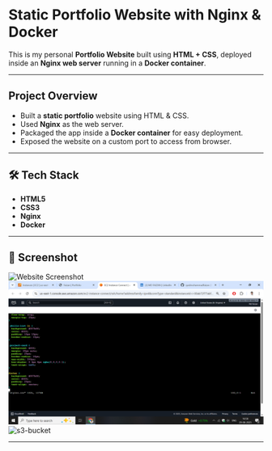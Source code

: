 #  Static Portfolio Website with Nginx & Docker  

This is my personal **Portfolio Website** built using **HTML + CSS**, deployed inside an **Nginx web server** running in a **Docker container**.  

---

##  Project Overview  
- Built a **static portfolio** website using HTML & CSS.  
- Used **Nginx** as the web server.  
- Packaged the app inside a **Docker container** for easy deployment.  
- Exposed the website on a custom port to access from browser.  

---

## 🛠️ Tech Stack  
- **HTML5**  
- **CSS3**  
- **Nginx**  
- **Docker**  

---

## 📸 Screenshot
![Website Screenshot](screenshots/final-website.png)
![CSS](screenshots/CSS.png)
![s3-bucket](screenshots/s3-bucket.png)

---